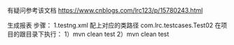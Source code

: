 有疑问参考该文档
https://www.cnblogs.com/lrc123/p/15780243.html

生成报表 步骤：
1.testng.xml 配上对应的类路径
com.lrc.testcases.Test02
在项目的跟目录下执行：
1）mvn clean test
2）mvn clean test